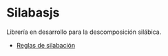 # Silabasjs

Librería en desarrollo para la descomposición silábica.

- [Reglas de silabación](http://elies.rediris.es/elies4/Fon2.htm)
